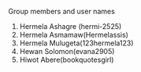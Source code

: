 Group members and user names
1. Hermela Ashagre (hermi-2525)
2. Hermela Asmamaw(Hermelassis)
3. Hermela Mulugeta(123hermela123)
4. Hewan Solomon(evana2905)
5. Hiwot Abere(bookquotesgirl)
